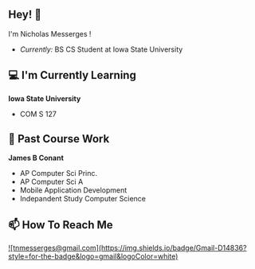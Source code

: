 <h2> Hey! 👋</h2>

I'm Nicholas Messerges !

- <i>Currently:</i> BS CS Student at Iowa State University

<h2>💻 I'm Currently Learning</h2>

__Iowa State University__
- COM S 127

<h2>🏫 Past Course Work</h2>

__James B Conant__
- AP Computer Sci Princ.
- AP Computer Sci A
- Mobile Application Development
- Indepandent Study Computer Science 

<h2> 📫 How To Reach Me </h2>
<a href="mailto:tnmesserges@gmail.com">![tnmesserges@gmail.com](https://img.shields.io/badge/Gmail-D14836?style=for-the-badge&logo=gmail&logoColor=white)</a>



<!--
**Messerges2124/Messerges2124** is a ✨ _special_ ✨ repository because its `README.md` (this file) appears on your GitHub profile.

Here are some ideas to get you started:

- 🔭 I’m currently working on ...
- 🌱 I’m currently learning ...
- 👯 I’m looking to collaborate on ...
- 🤔 I’m looking for help with ...
- 💬 Ask me about ...
- 📫 How to reach me: ...
- 😄 Pronouns: ...
- ⚡ Fun fact: ...
-->

